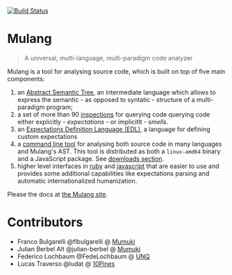 [![Build Status](https://travis-ci.org/mumuki/mulang.svg?branch=master)](https://travis-ci.org/mumuki/mulang)

# Mulang

> A universal, multi-language, multi-paradigm code analyzer

Mulang is a tool for analysing source code, which is built on top of five main components:

  1. an [Abstract Semantic Tree](https://mumuki.github.io/mulang/astspec/), an intermediate language which allows to express the semantic - as opposed to syntatic - structure of a multi-paradigm program;
  2. a set of more than 90 [inspections](https://mumuki.github.io/mulang/inspections) for querying code querying code either explicitly - _expectations_ - or implicitlt - _smells_.
  3. an [Expectations Definition Language (EDL)](https://mumuki.github.io/mulang/edlspec), a language for defining custom expectations
  4. a [command line tool](https://mumuki.github.io/mulang/clispec/) for analysing both source code in many languages and Mulang's AST. This tool is distributed as both a `linux-amd64` binary and a JavaScript package. See [downloads section](https://github.com/mumuki/mulang/releases).
  5. higher level interfaces in [ruby](https://rubygems.org/gems/mulang) and [javascript](https://www.npmjs.com/package/mulang) that are easier to use and provides some additional capabilities like expectations parsing and automatic internationalized humanization.


Please the docs at [the Mulang site](https://mumuki.github.io/mulang/).

# Contributors

 * Franco Bulgarelli @flbulgarelli @ [Mumuki](https://mumuki.org)
 * Julian Berbel Alt @julian-berbel @ [Mumuki](https://mumuki.org)
 * Federico Lochbaum @FedeLochbaum @ [UNQ](http://www.unq.edu.ar/)
 * Lucas Traverso @ludat @ [10Pines](https://www.10pines.com)
